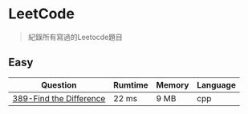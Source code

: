 # LeetCode
> 紀錄所有寫過的Leetocde題目

## Easy
| Question                                                                      | Rumtime | Memory | Language |
|-------------------------------------------------------------------------------|---------|--------|----------|
| [389-Find the Difference](https://leetcode.com/problems/find-the-difference/) | 22 ms   | 9 MB   | cpp      |
